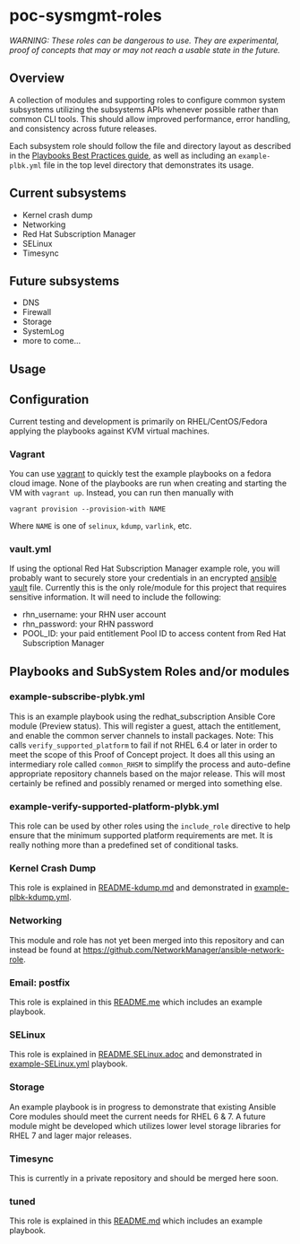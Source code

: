 # poc-sysmgmt-roles

_WARNING: These roles can be dangerous to use. They are experimental, proof of concepts that may or may not reach a usable state in the future._

## Overview

A collection of modules and supporting roles to configure common system subsystems utilizing the subsystems APIs whenever possible rather than common CLI tools.  This should allow improved performance, error handling, and consistency across future releases.

Each subsystem role should follow the file and directory layout as described in the [Playbooks Best Practices guide](http://docs.ansible.com/ansible/playbooks_best_practices.html#content-organization), as well as including an `example-plbk.yml` file in the top level directory that demonstrates its usage.

## Current subsystems
- Kernel crash dump
- Networking
- Red Hat Subscription Manager
- SELinux
- Timesync

## Future subsystems
- DNS
- Firewall
- Storage
- SystemLog
- more to come...

## Usage

## Configuration
Current testing and development is primarily on RHEL/CentOS/Fedora applying the playbooks against KVM virtual machines.

### Vagrant

You can use [vagrant](http://vagrantup.com) to quickly test the example playbooks on a fedora cloud image. None of the playbooks are run when creating and starting the VM with `vagrant up`. Instead, you can run then manually with

```shell
vagrant provision --provision-with NAME
```

Where `NAME` is one of `selinux`, `kdump`, `varlink`, etc.

### vault.yml
If using the optional Red Hat Subscription Manager example role, you will probably want to securely store your credentials in an encrypted [ansible vault](http://docs.ansible.com/ansible/playbooks_vault.html) file.  Currently this is the only role/module for this project that requires sensitive information.  It will need to include the following:

* rhn_username: your RHN user account
* rhn_password: your RHN password
* POOL_ID: your paid entitlement Pool ID to access content from Red Hat Subscription Manager

## Playbooks and SubSystem Roles and/or modules

### example-subscribe-plybk.yml
This is an example playbook using the redhat_subscription Ansible Core module (Preview status). This will register a guest, attach the entitlement, and enable the common server channels to install packages.  Note:  This calls `verify_supported_platform` to fail if not RHEL 6.4 or later in order to meet the scope of this Proof of Concept project.  It does all this using an intermediary role called `common_RHSM` to simplify the process and auto-define appropriate repository channels based on the major release.  This will most certainly be refined and possibly renamed or merged into something else.

### example-verify-supported-platform-plybk.yml
This role can be used by other roles using the `include_role` directive to help ensure that the minimum supported platform requirements are met.  It is really nothing more than a predefined set of conditional tasks.

### Kernel Crash Dump
This role is explained in [README-kdump.md](https://github.com/cockpit-project/poc-sysmgmt-roles/blob/master/README-kdump.md) and demonstrated in [example-plbk-kdump.yml](https://github.com/cockpit-project/poc-sysmgmt-roles/blob/master/example-plbk-kdump.yml).

### Networking
This module and role has not yet been merged into this repository and can instead be found at <https://github.com/NetworkManager/ansible-network-role>.

### Email: postfix
This role is explained in this [README.me](https://github.com/cockpit-project/poc-sysmgmt-roles/blob/master/roles/postfix/README.md) which includes an example playbook.

### SELinux
This role is explained in [README.SELinux.adoc](https://github.com/cockpit-project/poc-sysmgmt-roles/blob/master/README-SELinux.adoc) and demonstrated in [example-SELinux.yml](https://github.com/cockpit-project/poc-sysmgmt-roles/blob/master/example-SELinux.yml) playbook.

### Storage
An example playbook is in progress to demonstrate that existing Ansible Core modules should meet the current needs for RHEL 6 & 7.  A future module might be developed which utilizes lower level storage libraries for RHEL 7 and lager major releases.

### Timesync
This is currently in a private repository and should be merged here soon.

### tuned
This role is explained in this [README.md](https://github.com/cockpit-project/poc-sysmgmt-roles/blob/master/roles/tuned/README.md) which includes an example playbook.
